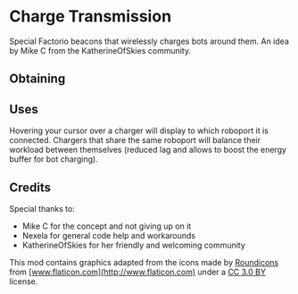 # Charge Transmission

Special Factorio beacons that wirelessly charges bots around them. An idea by Mike C from the KatherineOfSkies community.

## Obtaining

## Uses

Hovering your cursor over a charger will display to which roboport it is connected. Chargers that share the same roboport will balance their workload between themselves (reduced lag and allows to boost the energy buffer for bot charging).

## Credits

Special thanks to:

- Mike C for the concept and not giving up on it
- Nexela for general code help and workarounds
- KatherineOfSkies for her friendly and welcoming community

This mod contains graphics adapted from the icons made by [Roundicons](http://www.flaticon.com/authors/roundicons) from [www.flaticon.com](http://www.flaticon.com)  under a <a href="http://creativecommons.org/licenses/by/3.0/" title="Creative Commons BY 3.0" target="_blank">CC 3.0 BY</a> license.